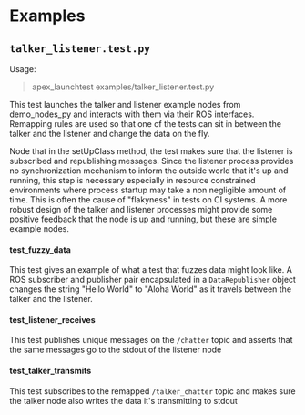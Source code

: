 # Examples

## `talker_listener.test.py`

Usage:
> apex_launchtest examples/talker_listener.test.py

This test launches the talker and listener example nodes from demo_nodes_py and interacts
with them via their ROS interfaces.  Remapping rules are used so that one of the tests can sit in
between the talker and the listener and change the data on the fly.

Node that in the setUpClass method, the test makes sure that the listener is subscribed and
republishing messages.  Since the listener process provides no synchronization mechanism to
inform the outside world that it's up and running, this step is necessary especially in resource
constrained environments where process startup may take a non negligible amount of time.  This
is often the cause of "flakyness" in tests on CI systems.  A more robust design of the talker and
listener processes might provide some positive feedback that the node is up and running, but these
are simple example nodes.

#### test_fuzzy_data
This test gives an example of what a test that fuzzes data might look like.  A ROS subscriber
and publisher pair encapsulated in a `DataRepublisher` object changes the string "Hello World" to
"Aloha World" as it travels between the talker and the listener.

#### test_listener_receives
This test publishes unique messages on the `/chatter` topic and asserts that the same messages
go to the stdout of the listener node

#### test_talker_transmits
This test subscribes to the remapped `/talker_chatter` topic and makes sure the talker node also
writes the data it's transmitting to stdout
